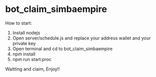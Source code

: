 # bot_claim_simbaempire

How to start:

1. Install nodejs
2. Open server/schedule.js and replace your address wallet and your private key
3. Open terminal and cd to bot_claim_simbaempire
4. npm install
5. npm run start:proc

Waitting and claim, Enjoy!!
